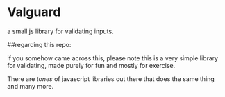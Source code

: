 # Valguard
a small js library for validating inputs.

##regarding this repo:

if you somehow came across this, please note this is a very simple library for validating, made purely for fun and mostly 
for exercise.

There are *tones* of javascript libraries out there that does the same thing and many more.

